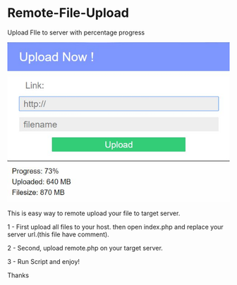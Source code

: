 # Remote-File-Upload
Upload FIle to server with percentage progress

<img src="https://raw.githubusercontent.com/Pedroxam/Remote-File-Upload/master/shot.jpg">

This is easy way to remote upload your file to target server.

1 - First upload all files to your host. then open index.php and replace your server url.(this file have comment). 

2 - Second, upload remote.php on your target server.

3 - Run Script and enjoy!

Thanks
